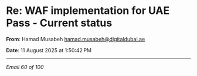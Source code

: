 # Re: WAF implementation for UAE Pass - Current status

**From**: Hamad Musabeh <hamad.musabeh@digitaldubai.ae>

**Date**: 11 August 2025 at 1:50:42 PM

---

*Email 60 of 100*
